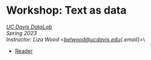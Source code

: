 # Workshop: Text as data

[*UC Davis DataLab*](https://datalab.ucdavis.edu/)\
*Spring 2023*\
*Instructor: Liza Wood \<[belwood@ucdavis.edu](mailto:YOUR_EMAIL@ucdavis.edu){.email}\>*\

-   [Reader](https://d-rug.github.io/text-as-data/)


